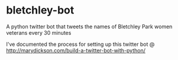 # bletchley-bot
A python twitter bot that tweets the names of Bletchley Park women veterans every 30 minutes

I've documented the process for setting up this twitter bot @ http://marydickson.com/build-a-twitter-bot-with-python/
